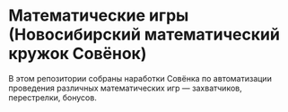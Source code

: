 # Математические игры (Новосибирский математический кружок Совёнок)

В этом репозитории собраны наработки Совёнка по автоматизации проведения различных математических игр — захватчиков, перестрелки, бонусов.
